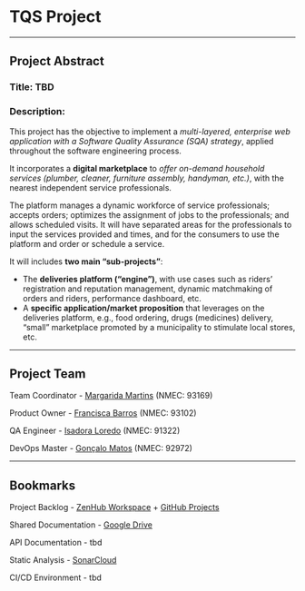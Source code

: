 # TQS Project

<hr>

## Project Abstract

### Title: **TBD**

### Description:

This project has the objective to implement a *multi-layered, enterprise web application with a Software Quality Assurance (SQA) strategy*, applied throughout the software engineering process.

It incorporates a **digital marketplace** to *offer on-demand household services (plumber, cleaner, furniture assembly, handyman, etc.)*, with the nearest independent service professionals.

The platform manages a dynamic workforce of service professionals; accepts orders; optimizes the assignment of jobs to the professionals; and allows scheduled visits. It will have separated areas for the professionals to input the services provided and times, and for the consumers to use the platform and order or schedule a service.

It will includes **two main “sub-projects”**:
- The **deliveries platform (“engine”)**, with use cases such as riders’ registration and reputation management, dynamic matchmaking of orders and riders, performance dashboard, etc.
- A **specific application/market proposition** that leverages on the deliveries platform, e.g., food ordering, drugs (medicines) delivery, “small” marketplace promoted by a municipality to stimulate local stores, etc.


<hr>

## Project Team

Team Coordinator - [Margarida Martins](https://github.com/margaridasmartins) (NMEC: 93169)

Product Owner - [Francisca Barros](https://github.com/itskikat/) (NMEC: 93102) 

QA Engineer - [Isadora Loredo](https://github.com/flisadora) (NMEC: 91322)

DevOps Master - [Gonçalo Matos](https://github.com/gmatosferreira) (NMEC: 92972)

<hr>

## Bookmarks

Project Backlog - [ZenHub Workspace](https://app.zenhub.com/workspaces/g305-workspace-60acdf9899b217000e989335/board?repos=368318766) + [GitHub Projects](https://github.com/itskikat/tqs_project/projects/2) 

Shared Documentation - [Google Drive](https://drive.google.com/drive/folders/1n0ijPP6LSFY4bgSBD9A0NWrg2F0YHeD3?usp=sharing)

API Documentation - tbd

Static Analysis - [SonarCloud](https://sonarcloud.io/dashboard?id=itskikat_tqs_project)

CI/CD Environment - tbd
